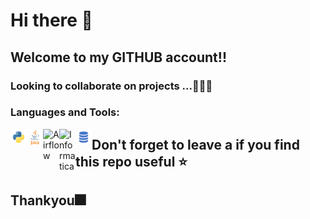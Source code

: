 #                                                   Hi there 👋

##                                          Welcome to my GITHUB account!!
                                                                        
###                    Looking to collaborate on projects ...👯👯👯

### Languages and Tools:

<img align="left" alt="Python" width="26px" src="https://raw.githubusercontent.com/github/explore/main/topics/python/python.png" />

<img align="left" alt="Java" width="26px" src="https://raw.githubusercontent.com/github/explore/main/topics/java/java.png" />

<img align="left" alt="Airflow" width="26px" src="https://encrypted-tbn0.gstatic.com/images?q=tbn:ANd9GcQMLh0LACMHKxVuDHLpBPe58gx8Fl-LX1S0SfzyxOEd9Oyxa6qhcq3kYj44-yj5HabhX2Q&usqp=CAU" />

<img align="left" alt="Informatica" width="26px" src="https://encrypted-tbn0.gstatic.com/images?q=tbn:ANd9GcTbi8fqLQGQ8UWMZNONKe4MIUDUampFJ4ZrJ7ysFVNizQdajLsC9wSye4UKND1iVu-oQ6g&usqp=CAU" />

<img align="left" alt="SQL" width="26px" src="https://raw.githubusercontent.com/github/explore/main/topics/sql/sql.png" />



##                               Don't forget to leave a if you find this repo useful ⭐

##                                                  Thankyou🎆

<!--
**pranavdesh08/pranavdesh08** is a ✨ _special_ ✨ repository because its `README.md` (this file) appears on your GitHub profile.

Here are some ideas to get you started:

- 🔭 I’m currently working on ...
- 🌱 I’m currently learning ...
- 👯 I’m looking to collaborate on ...
- 🤔 I’m looking for help with ...
- 💬 Ask me about ...
- 📫 How to reach me: ...
- 😄 Pronouns: ...
- ⚡ Fun fact: ...
-->
